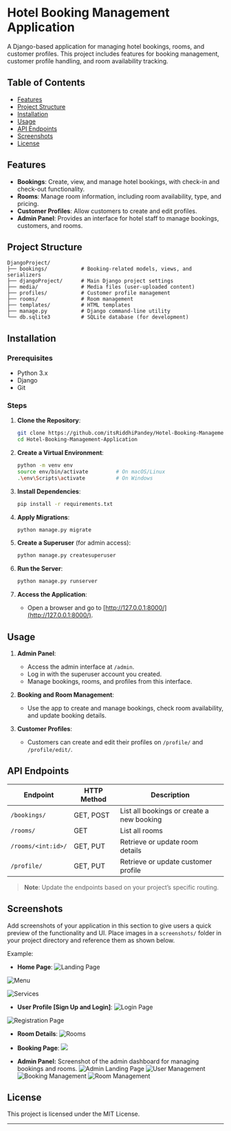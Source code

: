 
# Hotel Booking Management Application

A Django-based application for managing hotel bookings, rooms, and customer profiles. This project includes features for booking management, customer profile handling, and room availability tracking.

## Table of Contents
- [Features](#features)
- [Project Structure](#project-structure)
- [Installation](#installation)
- [Usage](#usage)
- [API Endpoints](#api-endpoints)
- [Screenshots](#screenshots)
- [License](#license)

## Features
- **Bookings**: Create, view, and manage hotel bookings, with check-in and check-out functionality.
- **Rooms**: Manage room information, including room availability, type, and pricing.
- **Customer Profiles**: Allow customers to create and edit profiles.
- **Admin Panel**: Provides an interface for hotel staff to manage bookings, customers, and rooms.

## Project Structure
```plaintext
DjangoProject/
├── bookings/           # Booking-related models, views, and serializers
├── djangoProject/      # Main Django project settings
├── media/              # Media files (user-uploaded content)
├── profiles/           # Customer profile management
├── rooms/              # Room management
├── templates/          # HTML templates
├── manage.py           # Django command-line utility
└── db.sqlite3          # SQLite database (for development)
```

## Installation

### Prerequisites
- Python 3.x
- Django
- Git

### Steps
1. **Clone the Repository**:
   ```bash
   git clone https://github.com/itsRiddhiPandey/Hotel-Booking-Management-Application.git
   cd Hotel-Booking-Management-Application
   ```

2. **Create a Virtual Environment**:
   ```bash
   python -m venv env
   source env/bin/activate         # On macOS/Linux
   .\env\Scripts\activate          # On Windows
   ```

3. **Install Dependencies**:
   ```bash
   pip install -r requirements.txt
   ```

4. **Apply Migrations**:
   ```bash
   python manage.py migrate
   ```

5. **Create a Superuser** (for admin access):
   ```bash
   python manage.py createsuperuser
   ```

6. **Run the Server**:
   ```bash
   python manage.py runserver
   ```

7. **Access the Application**:
   - Open a browser and go to [http://127.0.0.1:8000/](http://127.0.0.1:8000/).

## Usage

1. **Admin Panel**:
   - Access the admin interface at `/admin`.
   - Log in with the superuser account you created.
   - Manage bookings, rooms, and profiles from this interface.

2. **Booking and Room Management**:
   - Use the app to create and manage bookings, check room availability, and update booking details.

3. **Customer Profiles**:
   - Customers can create and edit their profiles on `/profile/` and `/profile/edit/`.

## API Endpoints

| Endpoint                  | HTTP Method | Description                        |
|---------------------------|-------------|------------------------------------|
| `/bookings/`              | GET, POST   | List all bookings or create a new booking |
| `/rooms/`                 | GET         | List all rooms                    |
| `/rooms/<int:id>/`        | GET, PUT    | Retrieve or update room details   |
| `/profile/`               | GET, PUT    | Retrieve or update customer profile |

> **Note**: Update the endpoints based on your project’s specific routing.

## Screenshots

Add screenshots of your application in this section to give users a quick preview of the functionality and UI. Place images in a `screenshots/` folder in your project directory and reference them as shown below.

Example:

- **Home Page**: 
![Landing Page](Screenshots/image.png)

![Menu](Screenshots/image-2.png)

![Services](Screenshots/image-1.png)


- **User Profile [Sign Up and Login]**:
![Login Page](Screenshots/image-3.png)

![Registration Page](Screenshots/image-4.png)

- **Room Details**: 
![Rooms](Screenshots/image-5.png)

- **Booking Page**:
![](Screenshots/image-6.png)

- **Admin Panel:** Screenshot of the admin dashboard for managing bookings and rooms.
![Admin Landing Page](Screenshots/image-7.png)
![User Management](Screenshots/image-10.png)
![Booking Management](Screenshots/image-8.png)
![Room Management](Screenshots/image-9.png)

## License
This project is licensed under the MIT License.

---
